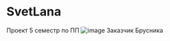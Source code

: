 # SvetLana
Проект 5 семестр по ПП
![image](https://github.com/606LXRD/SvetLana/assets/116348495/0fd438e4-5965-4508-9e08-eb73edd57c87)
Заказчик Брусника
